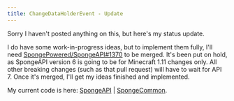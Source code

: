 ```yaml
---
title: ChangeDataHolderEvent - Update
---
```


Sorry I haven't posted anything on this, but here's my status update.

I do have some work-in-progress ideas, but to implement them fully, I'll need [SpongePowered/SpongeAPI#1370](https://github.com/SpongePowered/SpongeAPI/pull/1370) to be merged. It's been put on hold, as SpongeAPI version 6 is going to be for Minecraft 1.11 changes only. All other breaking changes (such as that pull request) will have to wait for API 7. Once it's merged, I'll get my ideas finished and implemented.

My current code is here: [SpongeAPI](https://github.com/JBYoshi/SpongeAPI/tree/data-events) <span>|</span> [SpongeCommon](https://github.com/JBYoshi/SpongeCommon/tree/data-events).
